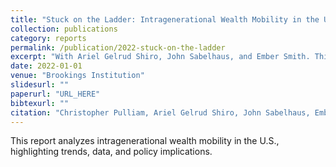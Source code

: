 ```yaml
---
title: "Stuck on the Ladder: Intragenerational Wealth Mobility in the United States"
collection: publications
category: reports
permalink: /publication/2022-stuck-on-the-ladder
excerpt: "With Ariel Gelrud Shiro, John Sabelhaus, and Ember Smith. This report examines wealth mobility in the United States."
date: 2022-01-01
venue: "Brookings Institution"
slidesurl: ""
paperurl: "URL_HERE"
bibtexurl: ""
citation: "Christopher Pulliam, Ariel Gelrud Shiro, John Sabelhaus, Ember Smith. (2022). &quot;Stuck on the Ladder: Intragenerational Wealth Mobility in the United States.&quot; <i>Brookings Institution</i>."
---
```

This report analyzes intragenerational wealth mobility in the U.S., highlighting trends, data, and policy implications.
